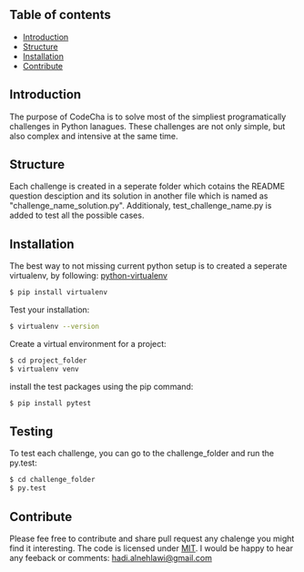 ## Table of contents
* [Introduction](#introduction)
* [Structure](#structure)
* [Installation](#setup)
* [Contribute](#contribute)

## Introduction
The purpose of CodeCha is to solve most of the simpliest programatically challenges in Python lanagues. These challenges are not only simple, but also complex and intensive at the same time.

## Structure
Each challenge is created in a seperate folder which cotains the README question desciption and its solution in another file which is named as "challenge_name_solution.py". Additionaly, test_challenge_name.py is added to test all the possible cases.

## Installation
The best way to not missing current python setup is to created a seperate virtualenv, by following:
 [python-virtualenv](https://docs.python-guide.org/dev/virtualenvs/)
```sh
$ pip install virtualenv
```

Test your installation:
```sh
$ virtualenv --version
```

Create a virtual environment for a project:
```sh
$ cd project_folder
$ virtualenv venv
```


install the test packages using the pip command:
```sh
$ pip install pytest
```

## Testing
To test each challenge, you can go to the challenge_folder and run the py.test:
```sh
$ cd challenge_folder
$ py.test
```

## Contribute
Please fee free to contribute and share pull request any chalenge you might find it interesting. The code is licensed under [MIT](https://mit-license.org).
I would be happy to hear any feeback or comments: hadi.alnehlawi@gmail.com

